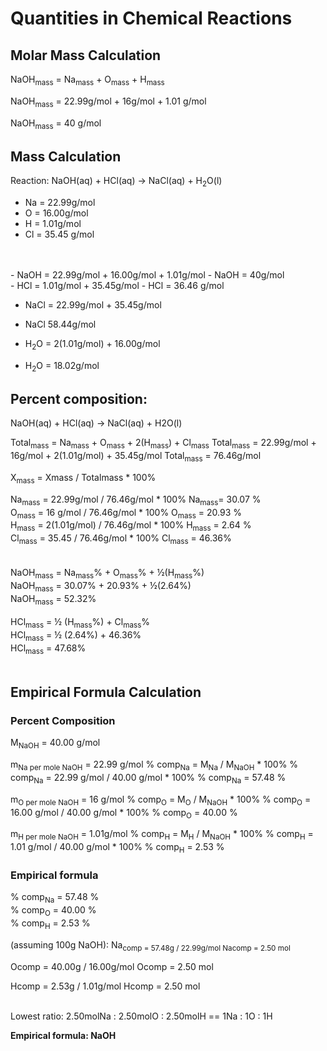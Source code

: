 # Quantities in Chemical Reactions
## Molar Mass Calculation 
NaOH<sub>mass</sub> = Na<sub>mass</sub> + O<sub>mass</sub> + H<sub>mass</sub>
	
NaOH<sub>mass</sub> = 22.99g/mol + 16g/mol + 1.01 g/mol

NaOH<sub>mass</sub> = 40 g/mol
<br>
## Mass Calculation

Reaction: NaOH(aq) + HCl(aq) → NaCl(aq) + H<sub>2</sub>O(l)
<br>
- Na = 22.99g/mol
- O = 16.00g/mol
- H = 1.01g/mol
- Cl = 35.45 g/mol
<br>
<br>
- NaOH = 22.99g/mol + 16.00g/mol + 1.01g/mol 
- NaOH = 40g/mol
<br>
- HCl = 1.01g/mol + 35.45g/mol
- HCl = 36.46 g/mol

- NaCl = 22.99g/mol + 35.45g/mol
- NaCl 58.44g/mol

- H<sub>2</sub>O = 2(1.01g/mol) + 16.00g/mol
- H<sub>2</sub>O = 18.02g/mol

## Percent composition:
NaOH(aq) + HCl(aq) → NaCl(aq) + H2O(l)

Total<sub>mass</sub> = Na<sub>mass</sub> + O<sub>mass</sub> + 2(H<sub>mass</sub>) + Cl<sub>mass</sub> 
Total<sub>mass</sub> = 22.99g/mol + 16g/mol + 2(1.01g/mol) + 35.45g/mol
Total<sub>mass</sub> = 76.46g/mol

X<sub>mass</sub> = Xmass / Totalmass * 100%

Na<sub>mass</sub> = 22.99g/mol / 76.46g/mol * 100%
Na<sub>mass</sub>= 30.07 % 
<br>
O<sub>mass</sub> = 16 g/mol / 76.46g/mol * 100%
O<sub>mass</sub> = 20.93 %
<br>
H<sub>mass</sub> = 2(1.01g/mol) / 76.46g/mol * 100%
H<sub>mass</sub> = 2.64 %
<br>
Cl<sub>mass</sub> = 35.45 / 76.46g/mol * 100%
Cl<sub>mass</sub> = 46.36%
<br>
<br>		
NaOH<sub>mass</sub> = Na<sub>mass</sub>% + O<sub>mass</sub>% + ½(H<sub>mass</sub>%)<br>
NaOH<sub>mass</sub> = 30.07% + 20.93% + ½(2.64%)<br>
NaOH<sub>mass</sub> = 52.32%<br>
<br>
HCl<sub>mass</sub> = ½ (H<sub>mass</sub>%) + Cl<sub>mass</sub>%<br>
HCl<sub>mass</sub> = ½ (2.64%) + 46.36%<br>
HCl<sub>mass</sub> = 47.68%
<br>
<br>
## Empirical Formula Calculation
### Percent Composition
M<sub>NaOH</sub> = 40.00 g/mol

m<sub>Na per mole NaOH</sub> = 22.99 g/mol
% comp<sub>Na</sub> = M<sub>Na</sub> / M<sub>NaOH</sub> * 100%
% comp<sub>Na</sub> = 22.99 g/mol / 40.00 g/mol * 100%
% comp<sub>Na</sub> = 57.48 %   

m<sub>O per mole NaOH</sub>  = 16 g/mol
% comp<sub>O</sub> = M<sub>O</sub> / M<sub>NaOH</sub> * 100%
% comp<sub>O</sub> = 16.00 g/mol / 40.00 g/mol * 100%
% comp<sub>O</sub> = 40.00 %   

m<sub>H per mole NaOH</sub> = 1.01g/mol
% comp<sub>H</sub> = M<sub>H</sub> / M<sub>NaOH</sub> * 100%
% comp<sub>H</sub> = 1.01 g/mol / 40.00 g/mol * 100%
% comp<sub>H</sub> = 2.53 %   

### Empirical formula
% comp<sub>Na</sub> = 57.48 %   
% comp<sub>O</sub> = 40.00 %   
% comp<sub>H</sub> = 2.53 %   

(assuming 100g NaOH):
Na<sub>comp = 57.48g / 22.99g/mol
Nacomp = 2.50 mol

Ocomp = 40.00g / 16.00g/mol
Ocomp = 2.50 mol

Hcomp = 2.53g / 1.01g/mol
Hcomp = 2.50 mol

<br>
Lowest ratio:
2.50molNa : 2.50molO : 2.50molH == 1Na : 1O : 1H

<strong>Empirical formula: NaOH</strong>

